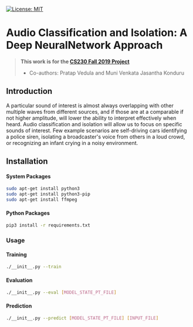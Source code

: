 [![License: MIT](https://img.shields.io/badge/License-MIT-yellow.svg)](https://github.com/ahpvjk/audio-classification-and-isolation/blob/master/LICENSE)

# Audio Classification and Isolation: A Deep NeuralNetwork Approach

>__This work is for the [CS230 Fall 2019 Project](https://cs230.stanford.edu/project/)__
>* Co-authors: Pratap Vedula and Muni Venkata Jasantha Konduru

## Introduction
A particular sound of interest is almost always overlapping with other multiple waves from different sources, and if those are at a comparable if not higher amplitude, will lower the ability to interpret effectively when heard. Audio classification and isolation will allow us to focus on specific sounds of interest. Few example scenarios are self-driving cars identifying a police siren, isolating a broadcaster's voice from others in a loud crowd, or recognizing an infant crying in a noisy environment.

## Installation
#### System Packages
```bash
sudo apt-get install python3
sudo apt-get install python3-pip
sudo apt-get install ffmpeg
```

#### Python Packages
```bash
pip3 install -r requirements.txt
```

### Usage
#### Training
```bash
./__init__.py --train 
```

#### Evaluation
```bash
./__init__.py --eval [MODEL_STATE_PT_FILE]
```

#### Prediction
```bash
./__init__.py --predict [MODEL_STATE_PT_FILE] [INPUT_FILE]
```

